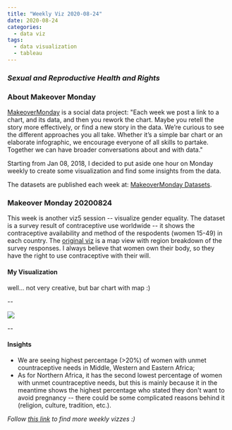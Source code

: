 ```yaml
---
title: "Weekly Viz 2020-08-24"
date: 2020-08-24
categories:
  - data viz
tags:
  - data visualization
  - tableau
---
```


### *Sexual and Reproductive Health and Rights*


### About Makeover Monday

[MakeoverMonday](http://www.makeovermonday.co.uk/) is a social data project:
"Each week we post a link to a chart, and its data, and then you rework the chart.
Maybe you retell the story more effectively, or find a new story in the data.
We’re curious to see the different approaches you all take. Whether it’s a simple bar chart or an elaborate infographic, we encourage everyone of all skills to partake.
Together we can have broader conversations about and with data."

Starting from Jan 08, 2018, I decided to put aside one hour on Monday weekly to create some visualization and find some insights from the data.

The datasets are published each week at: [MakeoverMonday Datasets](http://www.makeovermonday.co.uk/data/).

### Makeover Monday 20200824

This week is another viz5 session -- visualize gender equality. The dataset is a survey result of contraceptive use worldwide -- it shows the contraceptive availability and method of the respodents (women 15-49) in each country. The [original viz](https://media.data.world/boFwVig9ToOkffjnzVMC_Main%20Dashboard.png) is a map view with region breakdown of the survey responses. I always believe that women own their body, so they have the right to use contraceptive with their will.    

#### My Visualization

well... not very creative, but bar chart with map :)   

--  

<div class='tableauPlaceholder' id='viz1598322083821' style='position: relative'>
<noscript><a href='#'>
  <img alt=' ' src='https:&#47;&#47;public.tableau.com&#47;static&#47;images&#47;Ma&#47;MakeOverMonday2020824SexualandReproductiveHealthandRights&#47;UnMetContraceptiveNeedsWorldwide&#47;1_rss.png' style='border: none' />
</a></noscript>
<object class='tableauViz'  style='display:none;'>
  <param name='host_url' value='https%3A%2F%2Fpublic.tableau.com%2F' />
  <param name='embed_code_version' value='3' /> 
  <param name='site_root' value='' />
  <param name='name' value='MakeOverMonday2020824SexualandReproductiveHealthandRights&#47;UnMetContraceptiveNeedsWorldwide' />
  <param name='tabs' value='no' />
  <param name='toolbar' value='yes' />
  <param name='static_image' value='https:&#47;&#47;public.tableau.com&#47;static&#47;images&#47;Ma&#47;MakeOverMonday2020824SexualandReproductiveHealthandRights&#47;UnMetContraceptiveNeedsWorldwide&#47;1.png' />
  <param name='animate_transition' value='yes' />
  <param name='display_static_image' value='yes' />
  <param name='display_spinner' value='yes' />
  <param name='display_overlay' value='yes' />
  <param name='display_count' value='yes' />
  <param name='language' value='en' />
</object></div>       
<script type='text/javascript'>      
  var divElement = document.getElementById('viz1598322083821');             
  var vizElement = divElement.getElementsByTagName('object')[0];            
  if ( divElement.offsetWidth > 800 ) { vizElement.style.width='800px';vizElement.style.height='627px';} else if ( divElement.offsetWidth > 500 ) { vizElement.style.width='800px';vizElement.style.height='627px';} else { vizElement.style.width='100%';vizElement.style.height='777px';}    
  var scriptElement = document.createElement('script');       
  scriptElement.src = 'https://public.tableau.com/javascripts/api/viz_v1.js';   
  vizElement.parentNode.insertBefore(scriptElement, vizElement);             
</script>
  
  
--  

#### Insights
* We are seeing highest percentage (>20%) of women with unmet countraceptive needs in Middle, Western and Eastern Africa;  
* As for Northern Africa, it has the second lowest percentage of women with unmet countraceptive needs, but this is mainly because it in the meantime shows the highest percentage who stated they don't want to avoid pregnancy -- there could be some complicated reasons behind it (religion, culture, tradition, etc.).   


*Follow [this link](https://yudong-94.github.io/personal-website/project/MakeOverMonday2020/) to find more weekly vizzes :)*